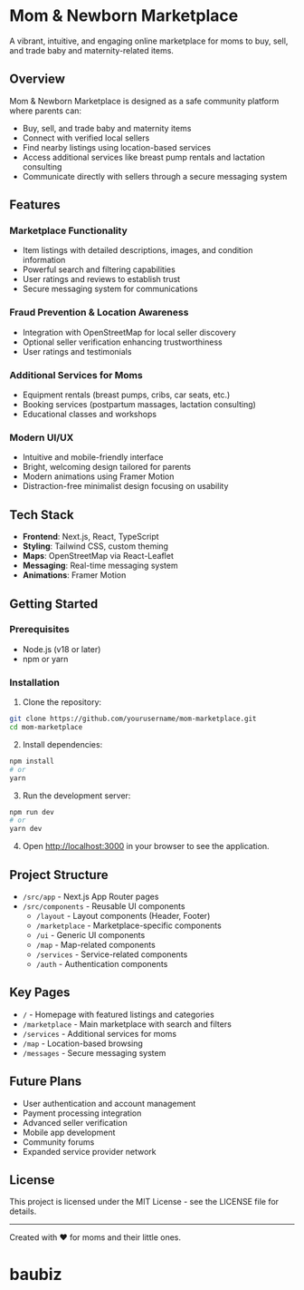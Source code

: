 # Mom & Newborn Marketplace

A vibrant, intuitive, and engaging online marketplace for moms to buy, sell, and trade baby and maternity-related items.

## Overview

Mom & Newborn Marketplace is designed as a safe community platform where parents can:

- Buy, sell, and trade baby and maternity items
- Connect with verified local sellers
- Find nearby listings using location-based services
- Access additional services like breast pump rentals and lactation consulting
- Communicate directly with sellers through a secure messaging system

## Features

### Marketplace Functionality
- Item listings with detailed descriptions, images, and condition information
- Powerful search and filtering capabilities
- User ratings and reviews to establish trust
- Secure messaging system for communications

### Fraud Prevention & Location Awareness
- Integration with OpenStreetMap for local seller discovery
- Optional seller verification enhancing trustworthiness
- User ratings and testimonials

### Additional Services for Moms
- Equipment rentals (breast pumps, cribs, car seats, etc.)
- Booking services (postpartum massages, lactation consulting)
- Educational classes and workshops

### Modern UI/UX
- Intuitive and mobile-friendly interface
- Bright, welcoming design tailored for parents
- Modern animations using Framer Motion
- Distraction-free minimalist design focusing on usability

## Tech Stack

- **Frontend**: Next.js, React, TypeScript
- **Styling**: Tailwind CSS, custom theming
- **Maps**: OpenStreetMap via React-Leaflet
- **Messaging**: Real-time messaging system
- **Animations**: Framer Motion

## Getting Started

### Prerequisites
- Node.js (v18 or later)
- npm or yarn

### Installation

1. Clone the repository:
```bash
git clone https://github.com/yourusername/mom-marketplace.git
cd mom-marketplace
```

2. Install dependencies:
```bash
npm install
# or
yarn
```

3. Run the development server:
```bash
npm run dev
# or
yarn dev
```

4. Open [http://localhost:3000](http://localhost:3000) in your browser to see the application.

## Project Structure

- `/src/app` - Next.js App Router pages
- `/src/components` - Reusable UI components
  - `/layout` - Layout components (Header, Footer)
  - `/marketplace` - Marketplace-specific components
  - `/ui` - Generic UI components
  - `/map` - Map-related components
  - `/services` - Service-related components
  - `/auth` - Authentication components

## Key Pages

- `/` - Homepage with featured listings and categories
- `/marketplace` - Main marketplace with search and filters
- `/services` - Additional services for moms
- `/map` - Location-based browsing
- `/messages` - Secure messaging system

## Future Plans

- User authentication and account management
- Payment processing integration
- Advanced seller verification
- Mobile app development
- Community forums
- Expanded service provider network

## License

This project is licensed under the MIT License - see the LICENSE file for details.

---

Created with ❤️ for moms and their little ones.
# baubiz
